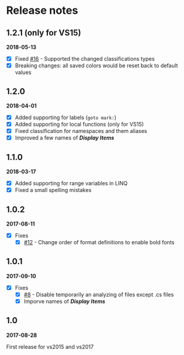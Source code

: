 # Release notes

## 1.2.1 (only for VS15)

**2018-05-13**

- [x] Fixed [#16](https://github.com/GeorgeAlexandria/CoCo/issues/16) - Supported the changed classifications types 
- [x] Breaking changes: all saved colors would be reset back to default values

## 1.2.0

**2018-04-01**

- [x] Added supporting for labels (`goto mark:`)
- [x] Added supporting for local functions (only for VS15)
- [x] Fixed classification for namespaces and them aliases 
- [x] Improved a few names of ***Display Items*** 

## 1.1.0

**2018-03-17**

- [x] Added supporting for range variables in LINQ
- [x] Fixed a small spelling mistakes 

## 1.0.2

**2017-08-11**

 - [x] Fixes
   - [x] [#12](https://github.com/GeorgeAlexandria/CoCo/issues/12) - Change order of format definitions to enable bold fonts

## 1.0.1

**2017-09-10**

- [x] Fixes
  - [x] [#8](https://github.com/GeorgeAlexandria/CoCo/issues/8) - Disable temporarily an analyzing of files except .cs files 
  - [x] Imporve names of ***Display Items***

## 1.0

**2017-08-28**

First release for vs2015 and vs2017
